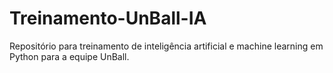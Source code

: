 # Treinamento-UnBall-IA
Repositório para treinamento de inteligência artificial e machine learning em Python para a equipe UnBall.
